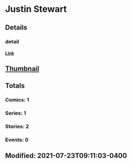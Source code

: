 # Justin  Stewart 
## Details
### detail
#### [Link](http://marvel.com/comics/creators/13340/justin_stewart?utm_campaign=apiRef&utm_source=225578a89fc76f3d20fbffda5d17a88d)
## [Thumbnail](http://i.annihil.us/u/prod/marvel/i/mg/b/40/image_not_available.jpg)
## Totals
### Comics: 1
### Series: 1
### Stories: 2
### Events: 0
## Modified: 2021-07-23T09:11:03-0400